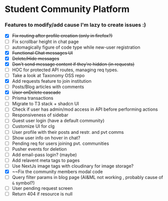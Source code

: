# Student Community Platform

### Features to modify/add cause I'm lazy to create issues :)

- [x] ~~Fix routing after profile creation (only in firefox?)~~
- [ ] Fix scrollbar height in chat page
- [ ] automagically figure of code type while new-user registration
- [x] ~~Functional Chat messages UI~~
- [x] ~~Delete/Hide messages~~
- [x] ~~Don't send message content if they're hidden (in requests)~~
- [ ] HOC for protected API routes, managing req types.
- [ ] Take a look at Taxonomy OSS repo
- [x] Add requests feature to join institution
- [ ] Posts/Blog articles with comments
- [x] ~~User onDelete cascade~~
- [ ] Prisma transactions
- [ ] Migrate to T3 stack + shadcn UI
- [ ] Check if user has admin/mod access in API before performing actions
- [ ] Responsiveness of sidebar
- [ ] Guest user login (have a default community)
- [ ] Customize UI for clg
- [ ] User profile with their posts and restr. and pvt comms
- [ ] Show user info on hover in chat?
- [ ] Pending req for users joining pvt. communities
- [ ] Pusher events for deletion
- [ ] Add email-pass login? (maybe)
- [ ] Add relavent meta tags to pages
- [ ] Use NextJs image tags with cloudinary for image storage?
- [x] ~~Fix the community members modal code
- [ ] Query filter params in blog page (AI&ML not working , probably cause of `&` symbol?)
- [ ] User pending request screen
- [ ] Return 404 if resource is null

<!-- ![mock](final-year-project-mock.png) -->
